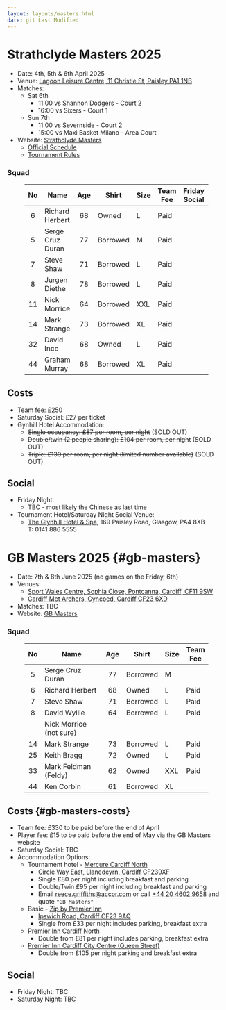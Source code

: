 ```yaml
---
layout: layouts/masters.html
date: git Last Modified
---
```


# Strathclyde Masters 2025

* Date: 4th, 5th & 6th April 2025
* Venue: [Lagoon Leisure Centre, 11 Christie St, Paisley PA1 1NB](https://maps.app.goo.gl/fEurPCja5Ng6CEDH9)
* Matches:
  * Sat 6th
    * 11:00 vs Shannon Dodgers - Court 2
    * 16:00 vs Sixers - Court 1
  * Sun 7th
    * 11:00 vs Severnside - Court 2
    * 15:00 vs Maxi Basket Milano - Area Court
* Website: [Strathclyde Masters](https://www.strathclydemasters.com)
  * [Official Schedule](/masters/Masters%20Fixtures%202025%20V2.pdf)
  * [Tournament Rules](/masters/Tournament%20Rules%202025.pdf)

###  Squad

<figure>

| No | Name | Age | Shirt | Size | Team<br>Fee | Friday<br>Social | Saturday<br>Social
| :-: | - | :-: | - | - | - | - | -
| 6 | Richard Herbert | 68 | Owned | L | Paid |  | Paid x 2
| 5 | Serge Cruz Duran | 77 | Borrowed | M | Paid | | Paid
| 7 | Steve Shaw | 71 | Borrowed | L | Paid | | Paid x 2
| 8 | Jurgen Diethe | 78 | Borrowed | L | Paid | | Paid
| 11 | Nick Morrice | 64 | Borrowed | XXL | Paid | | Not coming
| 14 | Mark Strange | 73 | Borrowed | XL | Paid | | Paid
| 32 | David Ince | 68 | Owned | L | Paid | | Paid x 2
| 44 | Graham Murray | 68 | Borrowed | XL | Paid | | Paid

</figure>

## Costs

* Team fee: £250
* Saturday Social: £27 per ticket
* Gynhill Hotel Accommodation:
  * ~~Single occupancy: £87 per room, per night~~ (SOLD OUT)
  * ~~Double/twin (2 people sharing): £104 per room, per night~~ (SOLD OUT)
  * ~~Triple: £139 per room, per night (limited number available)~~ (SOLD OUT)

## Social

* Friday Night:
  * TBC - most likely the Chinese as last time
* Tournament Hotel/Saturday Night Social Venue:
  * [The Glynhill Hotel & Spa](https://www.glynhill.com), 169 Paisley Road, Glasgow, PA4 8XB<br>
  T: 0141 886 5555

# GB Masters 2025 {#gb-masters}

* Date: 7th & 8th June 2025 (no games on the Friday, 6th)
* Venues:
  * [Sport Wales Centre, Sophia Close, Pontcanna, Cardiff, CF11 9SW](https://maps.app.goo.gl/ja3EGsePM4VYdg9e7)
  * [Cardiff Met Archers, Cyncoed, Cardiff CF23 6XD](https://maps.app.goo.gl/dP53Q1e6tPU2iMkz9)
* Matches: TBC
* Website: [GB Masters](https://gbmasters.org)

###  Squad

<figure>

| No | Name | Age | Shirt | Size | Team<br>Fee
| :-: | - | :-: | - | - | -
| 5 | Serge Cruz Duran | 77 | Borrowed | M
| 6 | Richard Herbert | 68 | Owned | L | Paid
| 7 | Steve Shaw | 71 | Borrowed | L | Paid
| 8 | David Wyllie | 64 | Borrowed | L | Paid
|  | Nick Morrice (not sure) |  |
| 14 | Mark Strange | 73 | Borrowed | L | Paid
| 25 | Keith Bragg | 72 | Owned | L | Paid
| 33 | Mark Feldman (Feldy) | 62 | Owned | XXL | Paid
| 44 | Ken Corbin | 61 | Borrowed | XL

</figure>

## Costs {#gb-masters-costs}

* Team fee: £330 to be paid before the end of April
* Player fee: £15 to be paid before the end of May via the GB Masters website
* Saturday Social: TBC
* Accommodation Options:
  * Tournament hotel - [Mercure Cardiff North](https://all.accor.com/hotel/B539/index.en.shtml)
    * [Circle Way East, Llanedeyrn, Cardiff CF239XF](https://maps.app.goo.gl/bxEHkzqvVAj162C67)
    * Single £80 per night including breakfast and parking
    * Double/Twin £95 per night including breakfast and parking
    * Email <a href="mailto:reece.griffiths@accor.com">reece.griffiths@accor.com</a> or call <a href="tel:+44 20 4602 9658">+44 20 4602 9658</a> and quote `"GB Masters"`
  * Basic - [Zip by Premier Inn](https://www.premierinn.com/gb/en/hotels/wales/glamorgan/cardiff/zip-cardiff.html)
    * [Ipswich Road, Cardiff CF23 9AQ](https://maps.app.goo.gl/uaECMjsB8k6Btuq59)
    * Single from £33 per night includes parking, breakfast extra
  * [Premier Inn Cardiff North](https://www.premierinn.com/gb/en/hotels/wales/glamorgan/cardiff/cardiff-north.html)
    * Double from £81 per night includes parking, breakfast extra
  * [Premier Inn Cardiff City Centre (Queen Street)](https://www.premierinn.com/gb/en/hotels/wales/glamorgan/cardiff/cardiff-city-centre-queen-street.html)
    * Double from £105 per night parking and breakfast extra

## Social

* Friday Night: TBC
* Saturday Night: TBC
